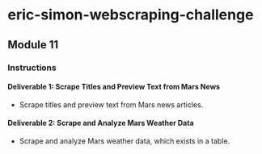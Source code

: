 # eric-simon-webscraping-challenge

## Module 11

### Instructions

#### Deliverable 1: Scrape Titles and Preview Text from Mars News
* Scrape titles and preview text from Mars news articles.

#### Deliverable 2: Scrape and Analyze Mars Weather Data
* Scrape and analyze Mars weather data, which exists in a table.
